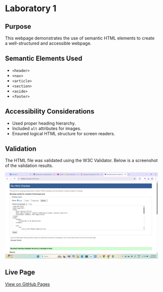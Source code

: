 # Laboratory 1  

## Purpose  
This webpage demonstrates the use of semantic HTML elements to create a well-structured and accessible webpage.  

## Semantic Elements Used  
- `<header>`  
- `<nav>`  
- `<article>`  
- `<section>`  
- `<aside>`  
- `<footer>`  

## Accessibility Considerations  
- Used proper heading hierarchy.  
- Included `alt` attributes for images.  
- Ensured logical HTML structure for screen readers.  

## Validation  
The HTML file was validated using the W3C Validator. Below is a screenshot of the validation results.  

![Validation Screenshot](validation.png)  

## Live Page  
[View on GitHub Pages](https://cyrylretuta.github.io/laboratory-1/)
